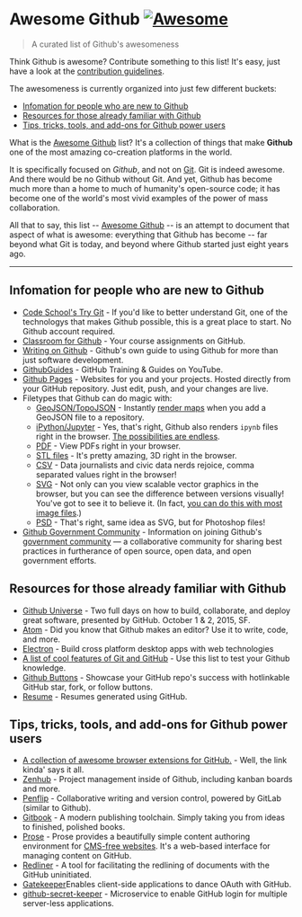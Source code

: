 # Awesome Github [![Awesome](https://cdn.rawgit.com/sindresorhus/awesome/d7305f38d29fed78fa85652e3a63e154dd8e8829/media/badge.svg)](https://github.com/sindresorhus/awesome)


> A curated list of Github's awesomeness

Think Github is awesome? Contribute something to this list! It's easy, just have a look at the [contribution guidelines](contributing.md).

The awesomeness is currently organized into just few different buckets: 

* [Infomation for people who are new to Github](#infomation-for-people-who-are-new-to-github)
* [Resources for those already familiar with Github](#resources-for-those-already-familiar-with-github)
* [Tips, tricks, tools, and add-ons for Github power users](#tips-tricks-tools-and-add-ons-for-github-power-users)

What is the [Awesome Github](https://github.com/phillipadsmith/awesome-github) list? It's a collection of things that make **Github** one of the most amazing co-creation platforms in the world.

It is specifically focused on _Github_, and not on [Git](https://git-scm.com/). Git is indeed awesome. And there would be no Github without Git. And yet, Github has become much more than a home to much of humanity's open-source code; it has become one of the world's most vivid examples of the power of mass collaboration.

All that to say, this list -- [Awesome Github](https://github.com/phillipadsmith/awesome-github) -- is an attempt to document that aspect of what is awesome: everything that Github has become -- far beyond what Git is today, and beyond where Github started just eight years ago.

------


## Infomation for people who are new to Github
- [Code School's Try Git](https://try.github.io/levels/1/challenges/1) - If you'd like to better understand Git, one of the technologys that makes Github possible, this is a great place to start. No Github account required.
- [Classroom for Github](https://classroom.github.com ) - Your course assignments on GitHub.
- [Writing on Github](https://help.github.com/articles/writing-on-github/) - Github's own guide to using Github for more than just software development.
- [GithubGuides](https://www.youtube.com/user/GitHubGuides) - GitHub Training & Guides on YouTube.
- [Github Pages](https://pages.github.com/) - Websites for you and your projects.
Hosted directly from your GitHub repository. Just edit, push, and your changes are live.
- Filetypes that Github can do magic with:
  - [GeoJSON/TopoJSON](https://github.com/blog/1528-there-s-a-map-for-that) - Instantly [render maps](https://github.com/benbalter/dc-maps/blob/master/embassies.geojson) when you add a GeoJSON file to a repository.
  - [iPython/Jupyter](https://github.com/blog/1995-github-jupyter-notebooks-3) - Yes, that's right, Github also renders `ipynb` files right in the browser. [The possibilities are endless](https://github.com/ipython/ipython/wiki/A-gallery-of-interesting-IPython-Notebooks).
  - [PDF](https://github.com/blog/1974-pdf-viewing) - View PDFs right in your browser.
  - [STL files](https://github.com/blog/1465-stl-file-viewing) - It's pretty amazing, 3D right in the browser.
  - [CSV](https://github.com/blog/1601-see-your-csvs) - Data journalists and civic data nerds rejoice, comma separated values right in the browser!
  - [SVG](https://github.com/blog/1902-svg-viewing-diffing) - Not only can you view scalable vector graphics in the browser, but you can see the difference between versions visually! You've got to see it to believe it.  (In fact, [you can do this with most image files](https://github.com/blog/817-behold-image-view-modes).)
  - [PSD](https://github.com/blog/1845-psd-viewing-diffing) - That's right, same idea as SVG, but for Photoshop files!
- [Github Government Community](https://github.com/government/welcome) - Information on joining Github's [government community](https://government.github.com/) — a collaborative community for sharing best practices in furtherance of open source, open data, and open government efforts.

## Resources for those already familiar with Github

- [Github Universe](http://githubuniverse.com/) - Two full days on how to build, collaborate, and deploy
great software, presented by GitHub. October 1 & 2, 2015, SF.
- [Atom](https://github.com/blog/2031-announcing-atom-1-0) - Did you know that Github makes an editor? Use it to write, code, and more.
- [Electron](http://electron.atom.io/) - Build cross platform desktop apps with web technologies
- [A list of cool features of Git and GitHub](https://github.com/tiimgreen/github-cheat-sheet) - Use this list to test your Github knowledge.
- [Github Buttons](https://ghbtns.com/) - Showcase your GitHub repo's success with hotlinkable GitHub star, fork, or follow buttons.
- [Resume](http://resume.github.com) -  Resumes generated using GitHub. 


## Tips, tricks, tools, and add-ons for Github power users

- [A collection of awesome browser extensions for GitHub.](https://github.com/stefanbuck/awesome-browser-extensions-for-github) - Well, the link kinda' says it all.
- [Zenhub](https://www.zenhub.io/) - Project management inside of Github, including kanban boards and more.
- [Penflip](https://www.penflip.com/) - Collaborative writing and version control, powered by GitLab (similar to Github).
- [Gitbook](https://www.gitbook.com/) - A modern publishing toolchain. Simply taking you from ideas to finished, polished books.
- [Prose](http://prose.io/#about) - Prose provides a beautifully simple content authoring environment for [CMS-free websites](http://developmentseed.org/blog/2012/07/27/build-cms-free-websites/). It's a web-based interface for managing content on GitHub. 
- [Redliner](https://github.com/benbalter/redliner) - A tool for facilitating the redlining of documents with the GitHub uninitiated. 
- [Gatekeeper](https://github.com/prose/gatekeeper)Enables client-side applications to dance OAuth with GitHub.
- [github-secret-keeper](https://github.com/HenrikJoreteg/github-secret-keeper) - Microservice to enable GitHub login for multiple server-less applications.

